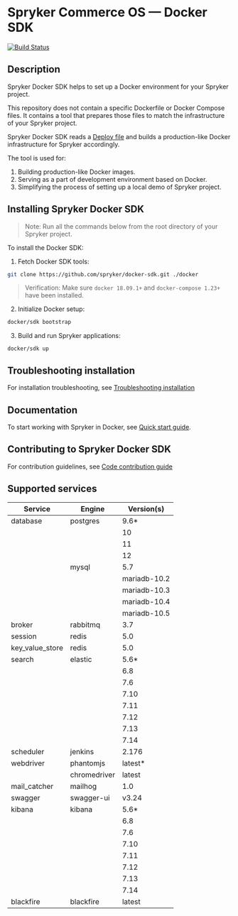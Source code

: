 # Spryker Commerce OS — Docker SDK
[![Build Status](https://travis-ci.com/spryker/docker-sdk.svg?branch=master)](https://travis-ci.com/spryker/docker-sdk)

## Description

Spryker Docker SDK helps to set up a Docker environment for your Spryker project.

This repository does not contain a specific Dockerfile or Docker Compose files. It contains a tool that prepares those files to match the infrastructure of your Spryker project.


Spryker Docker SDK reads a [Deploy file](docs/99-deploy-file-reference.v1.md) and builds a production-like Docker infrastructure for Spryker accordingly.

The tool is used for:

1. Building production-like Docker images.
1. Serving as a part of development environment based on Docker.
1. Simplifying the process of setting up a local demo of Spryker project.

## Installing Spryker Docker SDK
> Note: Run all the commands below from the root directory of your Spryker project.

To install the Docker SDK:

1. Fetch Docker SDK tools:
```bash
git clone https://github.com/spryker/docker-sdk.git ./docker
```

> Verification: Make sure `docker 18.09.1+` and `docker-compose 1.23+` have been installed.


2. Initialize Docker setup:

```bash
docker/sdk bootstrap
```

3. Build and run Spryker applications:
```
docker/sdk up
```

## Troubleshooting installation

For installation troubleshooting, see [Troubleshooting installation](docs/09-troubleshooting.md#troubleshooting-installation)

## Documentation

To start working with Spryker in Docker, see [Quick start guide](docs/01-quick-start-guide.md).

## Contributing to Spryker Docker SDK

For contribution guidelines, see [Code contribution guide](https://documentation.spryker.com/docs/code-contribution-guide#code-contribution-guide)

## Supported services

| Service  | Engine  | Version(s)  |
|---|---|---|
| database  | postgres  | 9.6*  |
|   |   | 10  |
|   |   | 11  |
|   |   | 12  |
|   | mysql  | 5.7  |
|   |   | mariadb-10.2  |
|   |   | mariadb-10.3  |
|   |   | mariadb-10.4  |
|   |   | mariadb-10.5  |
| broker  | rabbitmq  | 3.7  |
| session  | redis  | 5.0  |
| key_value_store  | redis  | 5.0  |
| search  | elastic  | 5.6* |
|   |   | 6.8  |
|   |   | 7.6  |
|   |   | 7.10 |
|   |   | 7.11 |
|   |   | 7.12 |
|   |   | 7.13 |
|   |   | 7.14 |
| scheduler  | jenkins  | 2.176  |
| webdriver  | phantomjs  | latest* |
|   | chromedriver  | latest |
| mail_catcher  | mailhog  | 1.0  |
| swagger  | swagger-ui  | v3.24  |
| kibana  | kibana  | 5.6* |
|   |   | 6.8 |
|   |   | 7.6 |
|   |   | 7.10 |
|   |   | 7.11 |
|   |   | 7.12 |
|   |   | 7.13 |
|   |   | 7.14 |
| blackfire  | blackfire  | latest |
